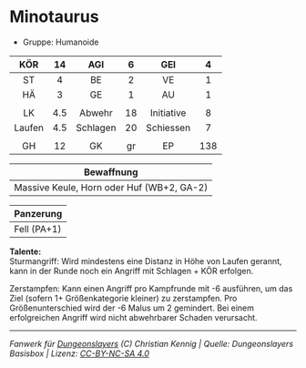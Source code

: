 # Minotaurus  
- Gruppe: Humanoide  

| KÖR | 14 | AGI | 6 | GEI | 4 |
| :-: | :-: | :-: | :-: | :-: | :-: |
| ST | 4 | BE | 2 | VE | 1 |
| HÄ | 3 | GE | 1 | AU | 1 |
|  |
| LK | 4.5 | Abwehr | 18 | Initiative | 8 |
| Laufen | 4.5 | Schlagen | 20 | Schiessen | 7 |
|  |
| GH | 12 | GK | gr | EP | 138 |

| Bewaffnung |
| --- |
| Massive Keule, Horn oder Huf (WB+2, GA-2) |


| Panzerung |
| --- |
| Fell (PA+1) |


**Talente:**  
Sturmangriff: Wird mindestens eine Distanz in Höhe von Laufen gerannt, kann in der Runde noch ein Angriff mit Schlagen + KÖR erfolgen.

Zerstampfen: Kann einen Angriff pro Kampfrunde mit -6 ausführen, um das Ziel (sofern 1+ Größenkategorie kleiner) zu zerstampfen. Pro Größenunterschied wird der -6 Malus um 2 gemindert. Bei einem erfolgreichen Angriff wird nicht abwehrbarer Schaden verursacht.





___
*Fanwerk für [Dungeonslayers](https://www.dungeonslayers.net/) (C) Christian Kennig | Quelle: Dungeonslayers Basisbox | Lizenz: [CC-BY-NC-SA 4.0](https://creativecommons.org/licenses/by-nc-sa/4.0/deed.de)*